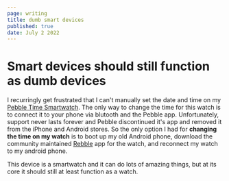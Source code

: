 ```yaml
---
page: writing
title: dumb smart devices
published: true
date: July 2 2022
---
```


# Smart devices should still function as dumb devices

I recurringly get frustrated that I can't manually set the date and time on my [Pebble Time Smartwatch](https://www.kickstarter.com/projects/getpebble/pebble-time-awesome-smartwatch-no-compromises).
The only way to change the time for this watch is to connect it to your phone via blutooth and the Pebble app.
Unfortunately, support never lasts forever and Pebble discontinued it's app and removed it from the iPhone and Android stores.
So the only option I had for __changing the time on my watch__ is to boot up my old Android phone, download the community maintained
[Rebble](https://rebble.io/) app for the watch, and reconnect my watch to my android phone.

This device is a smartwatch and it can do lots of amazing things, but at its core it should still at least function as a watch.